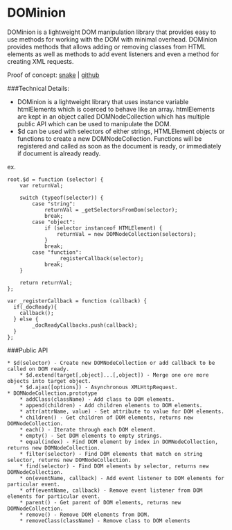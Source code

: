 # DOMinion

DOMinion is a lightweight DOM manipulation library that provides easy to use methods for working with the DOM with minimal overhead. DOMinion provides methods that allows adding or removing classes from HTML elements as well as methods to add event listeners and even a method for creating XML requests.

Proof of concept: [snake](http://www.drodriguez.io/snake/) | [github](https://github.com/drod180/snake)

###Technical Details:
* DOMinion is a lightweight library that uses instance variable htmlElements which is coerced to behave like an array. htmlElements are kept in an object called DOMNodeCollection which has multiple public API which can be used to manipulate the DOM.
* $d can be used with selectors of either strings, HTMLElement objects or functions to create a new DOMNodeCollection. Functions will be registered and called as soon as the document is ready, or immediately if document is already ready.

ex.

```
root.$d = function (selector) {
	var returnVal;

	switch (typeof(selector)) {
		case "string":
			returnVal = _getSelectorsFromDom(selector);
			break;
		case "object":
			if (selector instanceof HTMLElement) {
				returnVal = new DOMNodeCollection(selectors);
			}
			break;
		case "function":
				_registerCallback(selector);
			break;
	}

	return returnVal;
};

var _registerCallback = function (callback) {
  if(_docReady){
    callback();
  } else {
		_docReadyCallbacks.push(callback);
  }
};
```


###Public API
```
* $d(selector) - Create new DOMNodeCollection or add callback to be called on DOM ready.
	* $d.extend(target[,object]...[,object]) - Merge one ore more objects into target object.
	* $d.ajax([options]) - Asynchronous XMLHttpRequest.
* DOMNodeCollection.prototype
	* addClass(className) - Add class to DOM elements.
	* append(children) - Add children elements to DOM elements.
	* attr(attrName, value) - Set attribute to value for DOM elements.
	* children() - Get children of DOM elements, returns new DOMNodeCollection.
	* each() - Iterate through each DOM element.
	* empty() - Set DOM elements to empty strings.
	* equal(index) - Find DOM element by index in DOMNodeCollection, returns new DOMNodeCollection.
	* filter(selector) - Find DOM elements that match on string selector, returns new DOMNodeCollection.
	* find(selector) - Find DOM elements by selector, returns new DOMNodeCollection.
	* on(eventName, callback) - Add event listener to DOM elements for particular event.
	* off(eventName, callback) - Remove event listener from DOM elements for particular event.
	* parent() - Get parent of DOM elements, returns new DOMNodeCollection.
	* remove() - Remove DOM elements from DOM.
	* removeClass(className) - Remove class to DOM elements
```
